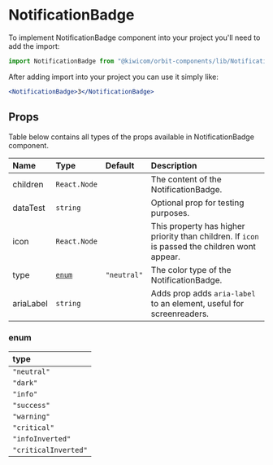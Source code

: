 # NotificationBadge

To implement NotificationBadge component into your project you'll need to add the import:

```jsx
import NotificationBadge from "@kiwicom/orbit-components/lib/NotificationBadge";
```

After adding import into your project you can use it simply like:

```jsx
<NotificationBadge>3</NotificationBadge>
```

## Props

Table below contains all types of the props available in NotificationBadge component.

| Name      | Type            | Default     | Description                                                                                    |
| :-------- | :-------------- | :---------- | :--------------------------------------------------------------------------------------------- |
| children  | `React.Node`    |             | The content of the NotificationBadge.                                                          |
| dataTest  | `string`        |             | Optional prop for testing purposes.                                                            |
| icon      | `React.Node`    |             | This property has higher priority than children. If `icon` is passed the children wont appear. |
| type      | [`enum`](#enum) | `"neutral"` | The color type of the NotificationBadge.                                                       |
| ariaLabel | `string`        |             | Adds prop adds `aria-label` to an element, useful for screenreaders.                           |

### enum

| type                 |
| :------------------- |
| `"neutral"`          |
| `"dark"`             |
| `"info"`             |
| `"success"`          |
| `"warning"`          |
| `"critical"`         |
| `"infoInverted"`     |
| `"criticalInverted"` |
